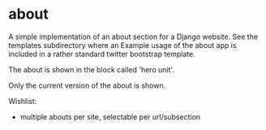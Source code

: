 about
=====

A simple implementation of an about section for a Django website.
See the templates subdirectory where an Example usage of the about app is included in a rather standard twitter bootstrap template.

The about is shown in the block called 'hero unit'.

Only the current version of the about is shown.

Wishlist:
* multiple abouts per site, selectable per url/subsection